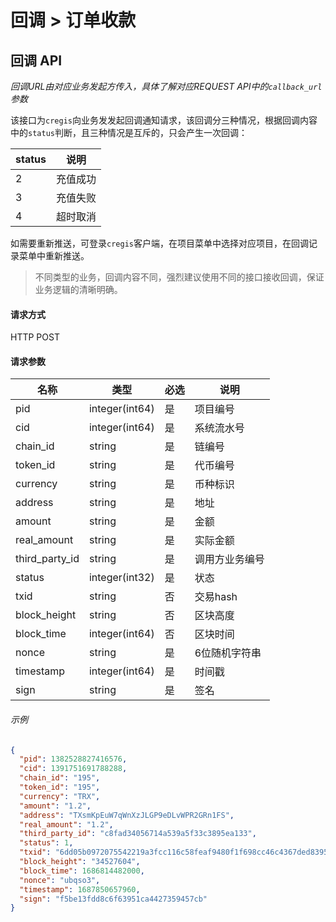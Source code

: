 # 回调 > 订单收款

## 回调 API

_回调URL由对应业务发起方传入，具体了解对应REQUEST API中的`callback_url`参数_

该接口为`cregis`向业务发发起回调通知请求，该回调分三种情况，根据回调内容中的`status`判断，且三种情况是互斥的，只会产生一次回调：

| status | 说明   |
| ------ | ---- |
| 2      | 充值成功 |
| 3      | 充值失败 |
| 4      | 超时取消 |

如需要重新推送，可登录`cregis`客户端，在项目菜单中选择对应项目，在回调记录菜单中重新推送。

> 不同类型的业务，回调内容不同，强烈建议使用不同的接口接收回调，保证业务逻辑的清晰明确。

#### 请求方式

HTTP POST

#### 请求参数

| 名称               | 类型             | 必选 | 说明      |
| ---------------- | -------------- | -- | ------- |
| pid              | integer(int64) | 是  | 项目编号    |
| cid              | integer(int64) | 是  | 系统流水号    |
| chain\_id        | string         | 是  | 链编号     |
| token\_id        | string         | 是  | 代币编号    |
| currency         | string         | 是  | 币种标识    |
| address          | string         | 是  | 地址      |
| amount           | string         | 是  | 金额      |
| real\_amount     | string         | 是  | 实际金额    |
| third\_party\_id | string         | 是  | 调用方业务编号 |
| status           | integer(int32) | 是  | 状态      |
| txid             | string         | 否  | 交易hash  |
| block\_height    | string         | 否  | 区块高度    |
| block\_time      | integer(int64) | 否  | 区块时间    |
| nonce            | string         | 是  | 6位随机字符串 |
| timestamp        | integer(int64) | 是  | 时间戳     |
| sign             | string         | 是  | 签名      |

###### 示例

```json
{
  "pid": 1382528827416576,
  "cid": 1391751691788288,
  "chain_id": "195",
  "token_id": "195",
  "currency": "TRX",
  "amount": "1.2",
  "address": "TXsmKpEuW7qWnXzJLGP9eDLvWPR2GRn1FS",
  "real_amount": "1.2",
  "third_party_id": "c8fad34056714a539a5f33c3895ea133",
  "status": 1,
  "txid": "6dd05b0972075542219a3fcc116c58feaf9480f1f698cc46c4367ded83955cfd",
  "block_height": "34527604",
  "block_time": 1686814482000,
  "nonce": "ubqso3",
  "timestamp": 1687850657960,
  "sign": "f5be13fdd8c6f63951ca4427359457cb"
}
```